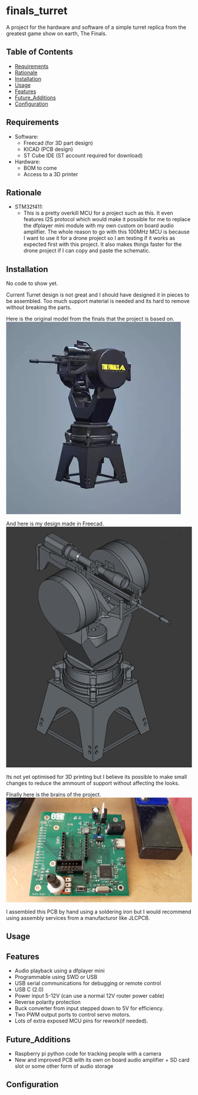 # finals_turret
A project for the hardware and software of a simple turret replica from the greatest game show on earth, The Finals.

## Table of Contents
- [Requirements](#requirements)
- [Rationale](#rationale)
- [Installation](#installation)
- [Usage](#usage)
- [Features](#features)
- [Future_Additions](#future_additions)
- [Configuration](#configuration)

## Requirements
- Software:
    - Freecad (for 3D part design)
    - KICAD (PCB design)
    - ST Cube IDE (ST account required for download)
- Hardware:
    - BOM to come
    - Access to a 3D printer

## Rationale
- STM32f411:
    - This is a pretty overkill MCU for a project such as this. It even features I2S protocol which would make it possible for me to replace the dfplayer mini module with my own custom on board audio amplifier. The whole reason to go with this 100MHz MCU is because I want to use it for a drone project so I am testing if it works as expected first with this project. It also makes things faster for the drone project if I can copy and paste the schematic.

## Installation
No code to show yet.

Current Turret design is not great and I should have designed it in pieces to be assembled. Too much support material is needed and its hard to remove without breaking the parts.

Here is the original model from the finals that the project is based on.
![Game Model Its Designed After](/Pictures/ActualGameModel.png)

And here is my design made in Freecad.
![Turret Assembly](/Pictures/Assembly.png)

Its not yet optimised for 3D printing but I believe its possible to make small changes to reduce the ammount of support without affecting the looks.

FInally here is the brains of the project.
![PCB](/Pictures/AssembledPCB.jpg)

I assembled this PCB by hand using a soldering iron but I would recommend using assembly services from a manufacturor like JLCPCB.

## Usage


## Features
- Audio playback using a dfplayer mini
- Programmable using SWD or USB
- USB serial communications for debugging or remote control
- USB C (2.0)
- Power input 5-12V (can use a normal 12V router power cable)
- Reverse polarity protection
- Buck converter from input stepped down to 5V for efficiency.
- Two PWM output ports to control servo motors.
- Lots of extra exposed MCU pins for rework(if needed).

## Future_Additions
- Raspberry pi python code for tracking people with a camera
- New and improved PCB with its own on board audio amplifier + SD card slot or some other form of audio storage

## Configuration